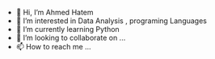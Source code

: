 - 👋 Hi, I’m Ahmed Hatem
- 👀 I’m interested in Data Analysis , programing Languages 
- 🌱 I’m currently learning Python
- 💞️ I’m looking to collaborate on ...
- 📫 How to reach me ...

<!---
theharmonyweaver/theharmonyweaver is a ✨ special ✨ repository because its `README.md` (this file) appears on your GitHub profile.
You can click the Preview link to take a look at your changes.
--->
